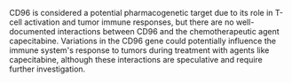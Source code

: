 CD96 is considered a potential pharmacogenetic target due to its role in T-cell activation and tumor immune responses, but there are no well-documented interactions between CD96 and the chemotherapeutic agent capecitabine. Variations in the CD96 gene could potentially influence the immune system's response to tumors during treatment with agents like capecitabine, although these interactions are speculative and require further investigation.